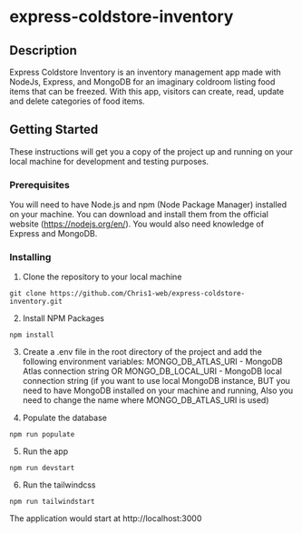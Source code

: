 # express-coldstore-inventory

## Description

Express Coldstore Inventory is an inventory management app made with NodeJs, Express, and MongoDB for an imaginary coldroom listing food items that can be freezed. With this app, visitors can create, read, update and delete categories of food items.

## Getting Started

These instructions will get you a copy of the project up and running on your local machine for development and testing purposes.

### Prerequisites

You will need to have Node.js and npm (Node Package Manager) installed on your machine. You can download and install them from the official website (https://nodejs.org/en/). You would also need knowledge of Express and MongoDB.

### Installing

1. Clone the repository to your local machine

```
git clone https://github.com/Chris1-web/express-coldstore-inventory.git
```

2. Install NPM Packages

```
npm install
```

3. Create a .env file in the root directory of the project and add the following environment variables:
   MONGO_DB_ATLAS_URI - MongoDB Atlas connection string OR MONGO_DB_LOCAL_URI - MongoDB local connection string (if you want to use local MongoDB instance, BUT you need to have MongoDB installed on your machine and running, Also you need to change the name where MONGO_DB_ATLAS_URI is used)

4. Populate the database

```
npm run populate
```

5. Run the app

```
npm run devstart
```

6. Run the tailwindcss

```
npm run tailwindstart
```

The application would start at http://localhost:3000

<!-- https://blogs.yasharyan.com/store-images-on-mongodb ---- store image on MONGO DB

I spent hours looking for how to implement filter in items page

https://stackoverflow.com/questions/8698534/how-to-pass-variable-from-jade-template-file-to-a-script-file

https://github.com/expressjs/multer ---- multer documentary but limited for my current use -->
